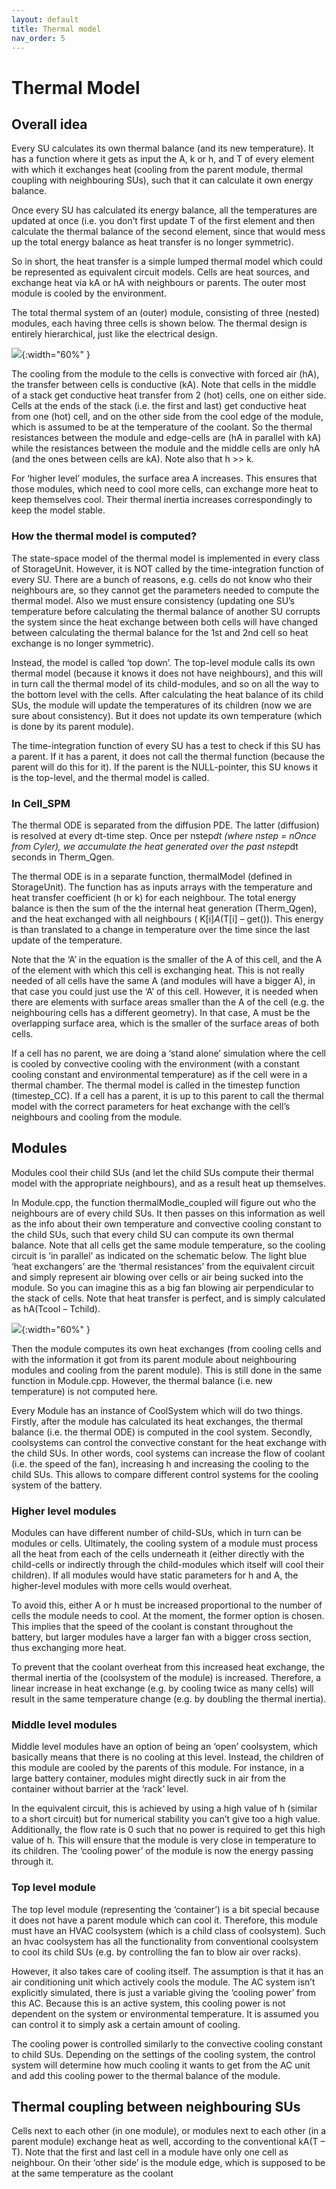 ```yaml
---
layout: default
title: Thermal model
nav_order: 5
---
```


# Thermal Model


## Overall idea

Every SU calculates its own thermal balance (and its new temperature). It has a function where it gets as input the A, k or h, and T of every element with which it exchanges heat (cooling from the parent module, thermal coupling with neighbouring SUs), such that it can calculate it own energy balance.

Once every SU has calculated its energy balance, all the temperatures are updated at once (i.e. you don’t first update T of the first element and then calculate the thermal balance of the second element, since that would mess up the total energy balance as heat transfer is no longer symmetric).

So in short, the heat transfer is a simple lumped thermal model which could be represented as equivalent circuit models. Cells are heat sources, and exchange heat via kA or hA with neighbours or parents. The outer most module is cooled by the environment.

The total thermal system of an (outer) module, consisting of three (nested) modules, each having three cells is shown below. The thermal design is entirely hierarchical, just like the electrical design.

![](img/thermal_system.png){:width="60%" }


The cooling from the module to the cells is convective with forced air (hA), the transfer between cells is conductive (kA). Note that cells in the middle of a stack get conductive heat transfer from 2 (hot) cells, one on either side. Cells at the ends of the stack (i.e. the first and last) get conductive heat from one (hot) cell, and on the other side from the cool edge of the module, which is assumed to be at the temperature of the coolant. So the thermal resistances between the module and edge-cells are (hA in parallel with kA) while the resistances between the module and the middle cells are only hA (and the ones between cells are kA). Note also that h >> k.

For ‘higher level’ modules, the surface area A increases. This ensures that those modules, which need to cool more cells, can exchange more heat to keep themselves cool. Their thermal inertia increases correspondingly to keep the model stable.

### How the thermal model is computed?

The state-space model of the thermal model is implemented in every class of StorageUnit. However, it is NOT called by the time-integration function of every SU. There are a bunch of reasons, e.g. cells do not know who their neighbours are, so they cannot get the parameters needed to compute the thermal model. Also we must ensure consistency (updating one SU’s temperature before calculating the thermal balance of another SU corrupts the system since the heat exchange between both cells will have changed between calculating the thermal balance for the 1st and 2nd cell so heat exchange is no longer symmetric).

Instead, the model is called ‘top down’. The top-level module calls its own thermal model (because it knows it does not have neighbours), and this will in turn call the thermal model of its child-modules, and so on all the way to the bottom level with the cells. After calculating the heat balance of its child SUs, the module will update the temperatures of its children (now we are sure about consistency). But it does not update its own temperature (which is done by its parent module).

The time-integration function of every SU has a test to check if this SU has a parent. If it has a parent, it does not call the thermal function (because the parent will do this for it). If the parent is the NULL-pointer, this SU knows it is the top-level, and the thermal model is called.

### In Cell_SPM

The thermal ODE is separated from the diffusion PDE. The latter (diffusion) is resolved at every dt-time step. Once per nstep*dt (where nstep = nOnce from Cyler), we accumulate the heat generated over the past nstep*dt seconds in Therm_Qgen.

The thermal ODE is in a separate function, thermalModel (defined in StorageUnit). The function has as inputs arrays with the temperature and heat transfer coefficient (h or k) for each neighbour. The total energy balance is then the sum of the the internal heat generation (Therm_Qgen), and the heat exchanged with all neighbours ( K[i]*A*(T[i] – get()). This energy is than translated to a change in temperature over the time since the last update of the temperature.

Note that the ‘A’ in the equation is the smaller of the A of this cell, and the A of the element with which this cell is exchanging heat. This is not really needed of all cells have the same A (and modules will have a bigger A), in that case you could just use the ‘A’ of this cell. However, it is needed when there are elements with surface areas smaller than the A of the cell (e.g. the neighbouring cells has a different geometry). In that case, A must be the overlapping surface area, which is the smaller of the surface areas of both cells.

If a cell has no parent, we are doing a ‘stand alone’ simulation where the cell is cooled by convective cooling with the environment (with a constant cooling constant and environmental temperature) as if the cell were in a thermal chamber. The thermal model is called in the timestep function (timestep_CC). If a cell has a parent, it is up to this parent to call the thermal model with the correct parameters for heat exchange with the cell’s neighbours and cooling from the module.

## Modules

Modules cool their child SUs (and let the child SUs compute their thermal model with the appropriate neighbours), and as a result heat up themselves.

In Module.cpp, the function thermalModle_coupled will figure out who the neighbours are of every child SUs. It then passes on this information as well as the info about their own temperature and convective cooling constant to the child SUs, such that every child SU can compute its own thermal balance. Note that all cells get the same module temperature, so the cooling circuit is ‘in parallel’ as indicated on the schematic below. The light blue ‘heat exchangers’ are the ‘thermal resistances’ from the equivalent circuit and simply represent air blowing over cells or air being sucked into the module. So you can imagine this as a big fan blowing air perpendicular to the stack of cells.
Note that heat transfer is perfect, and is simply calculated as hA(Tcool – Tchild).

![](img/modules.png){:width="60%" }

Then the module computes its own heat exchanges (from cooling cells and with the information it got from its parent module about neighbouring modules and cooling from the parent module). This is still done in the same function in Module.cpp. However, the thermal balance (i.e. new temperature) is not computed here.

Every Module has an instance of CoolSystem which will do two things. Firstly, after the module has calculated its heat exchanges, the thermal balance (i.e. the thermal ODE) is computed in the cool system. Secondly, coolsystems can control the convective constant for the heat exchange with the child SUs. In other words, cool systems can increase the flow of coolant (i.e. the speed of the fan), increasing h and increasing the cooling to the child SUs. This allows to compare different control systems for the cooling system of the battery.

### Higher level modules

Modules can have different number of child-SUs, which in turn can be modules or cells. Ultimately, the cooling system of a module must process all the heat from each of the cells underneath it (either directly with the child-cells or indirectly through the child-modules which itself will cool their children). If all modules would have static parameters for h and A, the higher-level modules with more cells would overheat.

To avoid this, either A or h must be increased proportional to the number of cells the module needs to cool. At the moment, the former option is chosen. This implies that the speed of the coolant is constant throughout the battery, but larger modules have a larger fan with a bigger cross section, thus exchanging more heat. 

To prevent that the coolant overheat from this increased heat exchange, the thermal inertia of the (coolsystem of the module) is increased. Therefore, a linear increase in heat exchange (e.g. by cooling twice as many cells) will result in the same temperature change (e.g. by doubling the thermal inertia).

### Middle level modules

Middle level modules have an option of being an ‘open’ coolsystem, which basically means that there is no cooling at this level. Instead, the children of this module are cooled by the parents of this module. For instance, in a large battery container, modules might directly suck in air from the container without barrier at the ‘rack’ level.

In the equivalent circuit, this is achieved by using a high value of h (similar to a short circuit) but for numerical stability you can’t give too a high value. Additionally, the flow rate is 0 such that no power is required to get this high value of h.
This will ensure that the module is very close in temperature to its children. The ‘cooling power’ of the module is now the energy passing through it.

### Top level module

The top level module (representing the ‘container’) is a bit special because it does not have a parent module which can cool it. Therefore, this module must have an HVAC coolsystem (which is a child class of coolsystem). Such an hvac coolsystem has all the functionality from conventional coolsystem to cool its child SUs (e.g. by controlling the fan to blow air over racks).

However, it also takes care of cooling itself. The assumption is that it has an air conditioning unit which actively cools the module. The AC system isn’t explicitly simulated, there is just a variable giving the ‘cooling power’ from this AC. Because this is an active system, this cooling power is not dependent on the system or environmental temperature. It is assumed you can control it to simply ask a certain amount of cooling.

The cooling power is controlled similarly to the convective cooling constant to child SUs. Depending on the settings of the cooling system, the control system will determine how much cooling it wants to get from the AC unit and add this cooling power to the thermal balance of the module.

## Thermal coupling between neighbouring SUs

Cells next to each other (in one module), or modules next to each other (in a parent module) exchange heat as well, according to the conventional kA(T – T). Note that the first and last cell in a module have only one cell as neighbour. On their ‘other side’ is the module edge, which is supposed to be at the same temperature as the coolant

